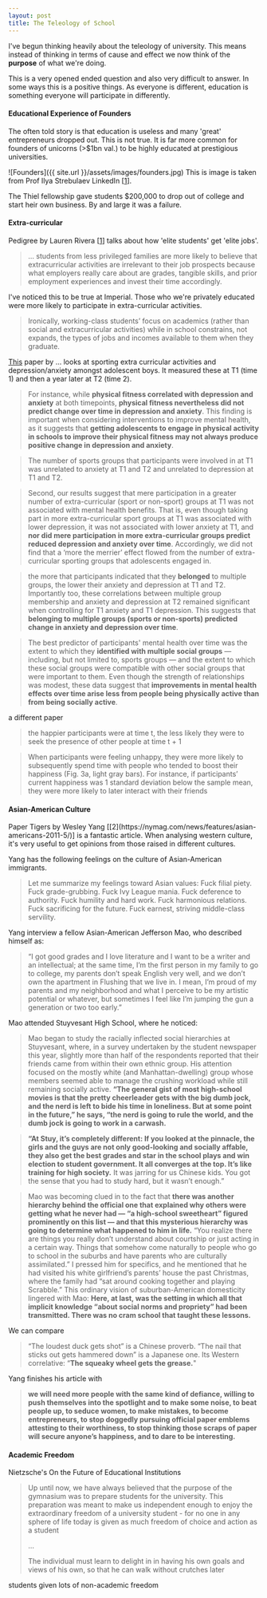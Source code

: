 ```yaml
---
layout: post
title: The Teleology of School
---
```

I've begun thinking heavily about the teleology of university. This means instead of thinking in terms of cause and effect we now think of the **purpose** of what we're doing.

This is a very opened ended question and also very difficult to answer. In some ways this is a positive things. As everyone is different, education is something everyone will participate in differently.

<h4>Educational Experience of Founders</h4>

The often told story is that education is useless and many 'great' entrepreneurs dropped out. This is not true. It is far more common for founders of unicorns (>$1bn val.) to be highly educated at prestigious universities.

![Founders]({{ site.url }}/assets/images/founders.jpg)
This is image is taken from Prof Ilya Strebulaev LinkedIn [[1](https://www.linkedin.com/posts/ilyavcandpe_unicorns-venturecapital-startups-activity-6874740268470554624-IEhP)].

The Thiel fellowship gave students $200,000 to drop out of college and start heir own business. By and large it was a failure.

<h4>Extra-curricular</h4>

Pedigree by Lauren Rivera [[1](https://www.amazon.co.uk/dp/B0175F6HQ8)] talks about how 'elite students' get 'elite jobs'.

>... students from less privileged families are more likely to believe that extracurricular activities are irrelevant to their job prospects because what employers really care about are grades, tangible skills, and prior employment experiences and invest their time accordingly.

I've noticed this to be true at Imperial. Those who we're privately educated were more likely to participate in extra-curricular activities.

>Ironically, working-class students’ focus on academics (rather than social and extracurricular activities) while in school constrains, not expands, the types of jobs and incomes available to them when they graduate.

[This]() paper by ... looks at sporting extra curricular activities and depression/anxiety amongst adolescent boys. It measured these at T1 (time 1) and then a year later at T2 (time 2).

>For instance, while **physical fitness correlated with depression and anxiety** at both timepoints, **physical fitness nevertheless did not predict change over time in depression and anxiety**. This finding is important when considering interventions to improve mental health, as it suggests that **getting adolescents to engage in physical activity in schools to improve their physical fitness may not always produce positive change in depression and anxiety**.

>The number of sports groups that participants were involved in at T1 was unrelated to anxiety at T1 and T2 and unrelated to depression at T1 and T2.

>Second, our results suggest that mere participation in a greater number of extra-curricular (sport or non-sport) groups at T1 was not associated with mental health benefits. That is, even though taking part in more extra-curricular sport groups at T1 was associated with lower depression, it was not associated with lower anxiety at T1, and **nor did mere participation in more extra-curricular groups predict reduced depression and anxiety over time**. Accordingly, we did not find that a ‘more the merrier’ effect flowed from the number of extra-curricular sporting groups that adolescents engaged in.

>the more that participants indicated that they **belonged** to multiple groups, the lower their anxiety and depression at T1 and T2. Importantly too, these correlations between multiple group membership and anxiety and depression at T2 remained significant when controlling for T1 anxiety and T1 depression. This suggests that **belonging to multiple groups (sports or non-sports) predicted change in anxiety and depression over time**.

>The best predictor of participants' mental health over time was the extent to which they **identified with multiple social groups** — including, but not limited to, sports groups — and the extent to which these social groups were compatible with other social groups that were important to them. Even though the strength of relationships was modest, these data suggest that **improvements in mental health effects over time arise less from people being physically active than from being socially active**.

a different paper

>the happier participants were at time t, the less likely they were to seek the presence of other people at time t + 1

>When participants were feeling unhappy, they were more likely to subsequently spend time with people who tended to boost their happiness (Fig. 3a, light gray bars). For instance, if participants’ current happiness was 1 standard deviation below the sample mean, they were more likely to later interact with their friends

<h4>Asian-American Culture</h4>
Paper Tigers by Wesley Yang [[2](https://nymag.com/news/features/asian-americans-2011-5/)] is a fantastic article. When analysing western culture, it's very useful to get opinions from those raised in different cultures.

Yang has the following feelings on the culture of Asian-American immigrants.

>Let me summarize my feelings toward Asian values: Fuck filial piety. Fuck grade-grubbing. Fuck Ivy League mania. Fuck deference to authority. Fuck humility and hard work. Fuck harmonious relations. Fuck sacrificing for the future. Fuck earnest, striving middle-class servility.

Yang interview a fellow Asian-American Jefferson Mao, who described himself as:

>“I got good grades and I love literature and I want to be a writer and an intellectual; at the same time, I’m the first person in my family to go to college, my parents don’t speak English very well, and we don’t own the apartment in Flushing that we live in. I mean, I’m proud of my parents and my neighborhood and what I perceive to be my artistic potential or whatever, but sometimes I feel like I’m jumping the gun a generation or two too early.”

Mao attended Stuyvesant High School, where he noticed:

>Mao began to study the racially inflected social hierarchies at Stuyvesant, where, in a survey undertaken by the student newspaper this year, slightly more than half of the respondents reported that their friends came from within their own ethnic group. His attention focused on the mostly white (and Manhattan-dwelling) group whose members seemed able to manage the crushing workload while still remaining socially active. **“The general gist of most high-school movies is that the pretty cheerleader gets with the big dumb jock, and the nerd is left to bide his time in loneliness. But at some point in the future,” he says, “the nerd is going to rule the world, and the dumb jock is going to work in a carwash.**

>**“At Stuy, it’s completely different: If you looked at the pinnacle, the girls and the guys are not only good-looking and socially affable, they also get the best grades and star in the school plays and win election to student government. It all converges at the top. It’s like training for high society.** It was jarring for us Chinese kids. You got the sense that you had to study hard, but it wasn’t enough.”

>Mao was becoming clued in to the fact that **there was another hierarchy behind the official one that explained why others were getting what he never had — “a high-school sweetheart” figured prominently on this list — and that this mysterious hierarchy was going to determine what happened to him in life.** “You realize there are things you really don’t understand about courtship or just acting in a certain way. Things that somehow come naturally to people who go to school in the suburbs and have parents who are culturally assimilated.” I pressed him for specifics, and he mentioned that he had visited his white girlfriend’s parents’ house the past Christmas, where the family had “sat around cooking together and playing Scrabble.” This ordinary vision of suburban-American domesticity lingered with Mao: **Here, at last, was the setting in which all that implicit knowledge “about social norms and propriety” had been transmitted. There was no cram school that taught these lessons.**

We can compare

>“The loudest duck gets shot” is a Chinese proverb. “The nail that sticks out gets hammered down” is a Japanese one. Its Western correlative: “**The squeaky wheel gets the grease.**"

Yang finishes his article with

>**we will need more people with the same kind of defiance, willing to push themselves into the spotlight and to make some noise, to beat people up, to seduce women, to make mistakes, to become entrepreneurs, to stop doggedly pursuing official paper emblems attesting to their worthiness, to stop thinking those scraps of paper will secure anyone’s happiness, and to dare to be interesting.**

#### Academic Freedom
Nietzsche's On the Future of Educational Institutions
>Up until now, we have always believed that the purpose of the gymnasium was to prepare students for the university. This preparation was meant to make us independent enough to enjoy the extraordinary freedom of a university student - for no one in any sphere of life today is given as much freedom of choice and action as a student
>
>...
>
>The individual must learn to delight in in having his own goals and views of his own, so that he can walk without crutches later

students given lots of non-academic freedom
